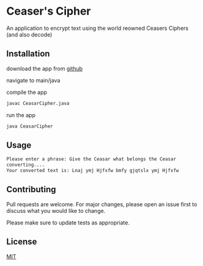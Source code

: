 # Ceaser's Cipher

An application to encrypt text using the world reowned Ceasers Ciphers (and also decode)

## Installation

download the app from [github](https://github.com/imukunya/CeasarCipher)

navigate to main/java

compile the app
```bash
javac CeasarCipher.java
```

run the app
```bash
java CeasarCipher
```

## Usage

```bash
Please enter a phrase: Give the Ceasar what belongs the Ceasar
converting....
Your converted text is: Lnaj ymj Hjfxfw bmfy gjqtslx ymj Hjfxfw
```

## Contributing
Pull requests are welcome. For major changes, please open an issue first to discuss what you would like to change.

Please make sure to update tests as appropriate.

## License
[MIT](https://choosealicense.com/licenses/mit/)